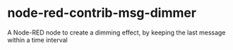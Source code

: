 # node-red-contrib-msg-dimmer
A Node-RED node to create a dimming effect, by keeping the last message within a time interval
